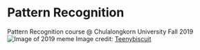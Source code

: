 # Pattern Recognition
Pattern Recognition course @ Chulalongkorn University Fall 2019
![Image of 2019 meme](figures/meme.jpg)
Image credit: [Teenybiscuit](https://twitter.com/teenybiscuit/status/705232709220769792/photo/1)
